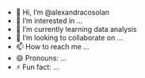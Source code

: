 - 👋 Hi, I’m @alexandracosolan
- 👀 I’m interested in ...
- 🌱 I’m currently learning data analysis
- 💞️ I’m looking to collaborate on ...
- 📫 How to reach me ...
- 😄 Pronouns: ...
- ⚡ Fun fact: ...

<!---
alexandracosolan/alexandracosolan is a ✨ special ✨ repository because its `README.md` (this file) appears on your GitHub profile.
You can click the Preview link to take a look at your changes.
--->
